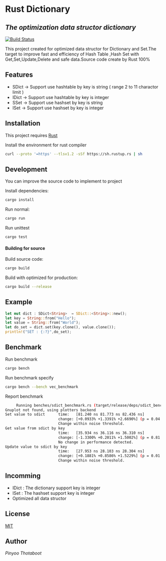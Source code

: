 # Rust Dictionary
## _The optimization data structor dictionary_

[![Build Status](https://travis-ci.org/joemccann/dillinger.svg?branch=master)](https://travis-ci.org/joemccann/dillinger)

This project created for optimized data structor for Dictionary and Set.The target to improve fast and efficiency of Hash Table ,Hash Set with Get,Set,Update,Delete and safe data.Source code create by Rust 100%

## Features

- SDict -> Support use hashtable by key is string ( range 2 to 11 charactor limit )
- IDict -> Support use hashtable by key is integer
- SSet  -> Support use hashset by key is string
- ISet  -> Support use hashset by key is integer

## Installation

This project requires [Rust](https://www.rust-lang.org/tools/install)

Install the environment for rust compiler

```sh
curl --proto '=https' --tlsv1.2 -sSf https://sh.rustup.rs | sh
```

## Development

You can improve the source code to implement to project 

Install dependencies:

```sh
cargo install
```

Run normal:

```sh
cargo run
```

Run unittest

```sh
cargo test
```

#### Building for source

Build source code:

```sh
cargo build
```

Build with optimized for production:

```sh
cargo build --release
```

## Example

```rs
let mut dict : SDict<String>  = SDict::<String>::new();
let key = String::from("Hello");
let value = String::from("World");
let do_set = dict.set(key.clone(), value.clone());
println!("SET : {:?}",do_set);
```

## Benchmark

Run benchmark

```sh
cargo bench
```

Run benchmark specify

```sh
cargo bench --bench vec_benchmark
```

Report benchmark

```sh
     Running benches/sdict_benchmark.rs (target/release/deps/sdict_benchmark-5e6c98c21226ae3f)
Gnuplot not found, using plotters backend
Set value to sdict      time:   [81.240 ns 81.773 ns 82.436 ns]
                        change: [+0.0933% +1.3391% +2.6690%] (p = 0.04 < 0.05)
                        Change within noise threshold.
Get value from sdict by key
                        time:   [35.934 ns 36.116 ns 36.310 ns]
                        change: [-1.3300% +0.2011% +1.5002%] (p = 0.81 > 0.05)
                        No change in performance detected.
Update value to sdict by key
                        time:   [27.953 ns 28.103 ns 28.304 ns]
                        change: [+0.1881% +0.8586% +1.5229%] (p = 0.01 < 0.05)
                        Change within noise threshold.
```

## Incomming

- IDict : The dictionary support key is integer
- ISet  : The hashset support key is integer
- Optimized all data structor

## License

[MIT](https://github.com/pinyoothotaboot/dictionary/blob/main/LICENSE)

## Author
_Pinyoo Thotaboot_
